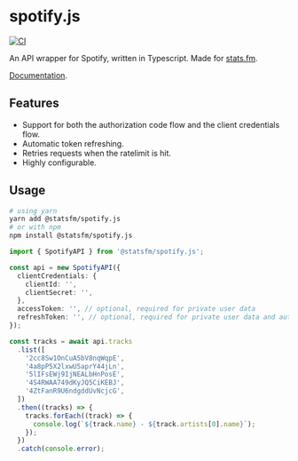 # spotify.js

[![CI](https://github.com/statsfm/spotify.js/actions/workflows/lint.yml/badge.svg)](https://github.com/statsfm/spotify.js/actions/workflows/lint.yml)

An API wrapper for Spotify, written in Typescript. Made for [stats.fm](https://stats.fm/).

[Documentation](https://spotify.js.org/).

## Features

- Support for both the authorization code flow and the client credentials flow.
- Automatic token refreshing.
- Retries requests when the ratelimit is hit.
- Highly configurable.

## Usage

```bash
# using yarn
yarn add @statsfm/spotify.js
# or with npm
npm install @statsfm/spotify.js
```

```ts
import { SpotifyAPI } from '@statsfm/spotify.js';

const api = new SpotifyAPI({
  clientCredentials: {
    clientId: '',
    clientSecret: '',
  },
  accessToken: '', // optional, required for private user data
  refreshToken: '', // optional, required for private user data and automatic token refreshing
});

const tracks = await api.tracks
  .list([
    '2cc8Sw1OnCuA5bV8nqWqpE',
    '4a8pP5X2lxwU5aprY44jLn',
    '5lIFsEWj9IjNEALbHnPosE',
    '4S4RWAA749dKyJQ5CiKEBJ',
    '4ZtFanR9U6ndgddUvNcjcG',
  ])
  .then((tracks) => {
    tracks.forEach((track) => {
      console.log(`${track.name} - ${track.artists[0].name}`);
    });
  })
  .catch(console.error);
```
